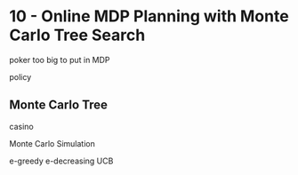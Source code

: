 # 10 - Online MDP Planning with Monte Carlo Tree Search

poker
too big to put in MDP


policy

## Monte Carlo Tree
casino

Monte Carlo Simulation

e-greedy
e-decreasing
UCB